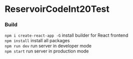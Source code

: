 # ReservoirCodeInt20Test
### Build
`npm i create-react-app -G` install builder for React frontend  
`npm install` install all packages  
`npm run dev` run server in developer mode  
`npm start` run server in production mode  


